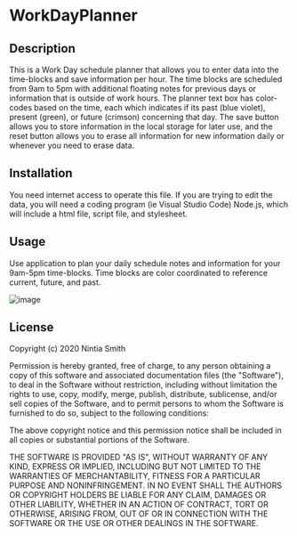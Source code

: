 # WorkDayPlanner

## Description 

This is a Work Day schedule planner that allows you to enter data into the time-blocks and save information per hour. The time blocks are scheduled from 9am to 5pm with additional floating notes for previous days or information that is outside of work hours. The planner text box has color-codes based on the time, each which indicates if its past (blue violet), present (green), or future (crimson) concerning that day. The save button allows you to store information in the local storage for later use, and the reset button allows you to erase all information for new information daily or whenever you need to erase data. 

## Installation

You need internet access to operate this file. If you are trying to edit the data, you will need a coding program (ie Visual Studio Code) Node.js, which will include a html file, script file, and stylesheet.


## Usage 

Use application to plan your daily schedule notes and information for your 9am-5pm time-blocks. Time blocks are color coordinated to reference current, future, and past. 

![image](https://user-images.githubusercontent.com/65423204/104279379-3233db00-5478-11eb-8e2a-7ca699b8f2f9.png)



## License

Copyright (c) 2020 Nintia Smith

Permission is hereby granted, free of charge, to any person obtaining a copy
of this software and associated documentation files (the "Software"), to deal
in the Software without restriction, including without limitation the rights
to use, copy, modify, merge, publish, distribute, sublicense, and/or sell
copies of the Software, and to permit persons to whom the Software is
furnished to do so, subject to the following conditions:

The above copyright notice and this permission notice shall be included in all
copies or substantial portions of the Software.

THE SOFTWARE IS PROVIDED "AS IS", WITHOUT WARRANTY OF ANY KIND, EXPRESS OR
IMPLIED, INCLUDING BUT NOT LIMITED TO THE WARRANTIES OF MERCHANTABILITY,
FITNESS FOR A PARTICULAR PURPOSE AND NONINFRINGEMENT. IN NO EVENT SHALL THE
AUTHORS OR COPYRIGHT HOLDERS BE LIABLE FOR ANY CLAIM, DAMAGES OR OTHER
LIABILITY, WHETHER IN AN ACTION OF CONTRACT, TORT OR OTHERWISE, ARISING FROM,
OUT OF OR IN CONNECTION WITH THE SOFTWARE OR THE USE OR OTHER DEALINGS IN THE
SOFTWARE.


